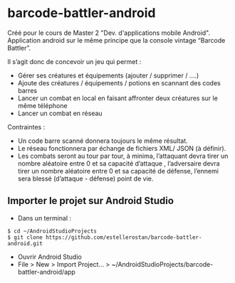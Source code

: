 # barcode-battler-android

Créé pour le cours de Master 2 "Dev. d'applications mobile Android".   
Application android sur le même principe que la console vintage “Barcode Battler”.   

Il s’agit donc de concevoir un jeu qui permet :
* Gérer ses créatures et équipements (ajouter / supprimer / ….)
* Ajoute des créatures / équipements / potions  en scannant des codes barres
* Lancer un combat en local en faisant affronter deux créatures sur le même téléphone
* Lancer un combat en réseau 

Contraintes :
* Un code barre scanné donnera toujours le même résultat.
* Le réseau fonctionnera par échange de fichiers XML/ JSON (à définir).
* Les combats seront au tour par tour, à minima, l’attaquant devra tirer un nombre aléatoire entre 0 et sa capacité d’attaque , l’adversaire devra tirer un nombre aléatoire entre 0 et sa capacité de défense, l’ennemi sera blessé (d’attaque - défense) point de vie.

## Importer le projet sur Android Studio
* Dans un terminal :
```
$ cd ~/AndroidStudioProjects
$ git clone https://github.com/estellerostan/barcode-battler-android.git
```
* Ouvrir Android Studio
* File > New > Import Project... > ~/AndroidStudioProjects/barcode-battler-android/app
